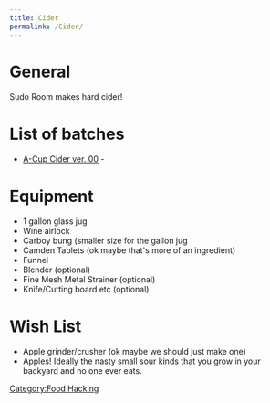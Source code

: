 ```yaml
---
title: Cider
permalink: /Cider/
---
```


General
=======

Sudo Room makes hard cider!

List of batches
===============

-   [A-Cup Cider ver. 00](/A-Cup_Cider_ver._00 "wikilink") -

Equipment
=========

-   1 gallon glass jug
-   Wine airlock
-   Carboy bung (smaller size for the gallon jug
-   Camden Tablets (ok maybe that's more of an ingredient)
-   Funnel
-   Blender (optional)
-   Fine Mesh Metal Strainer (optional)
-   Knife/Cutting board etc (optional)

Wish List
=========

-   Apple grinder/crusher (ok maybe we should just make one)
-   Apples! Ideally the nasty small sour kinds that you grow in your backyard and no one ever eats.

[Category:Food Hacking](/Category:Food_Hacking "wikilink")